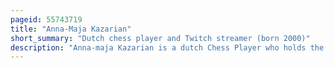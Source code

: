```yaml
---
pageid: 55743719
title: "Anna-Maja Kazarian"
short_summary: "Dutch chess player and Twitch streamer (born 2000)"
description: "Anna-maja Kazarian is a dutch Chess Player who holds the Titles of Fide Master and Woman International Master, and a Twitch live Streamer. She was the 2020 Dutch Women's Internet Chess Champion and has also been an under-16 Girls' european Youth Champion. Kazarian achieved a high Fide Rating of 2320 in 2016. She has represented the Netherlands in the Chess Olympiad and at the european Team Chess Championship."
---
```

